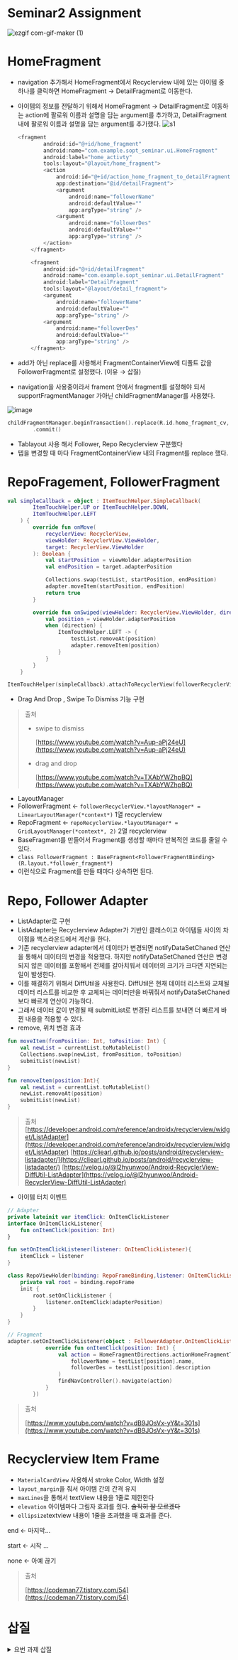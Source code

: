 # Seminar2 Assignment
![ezgif com-gif-maker (1)](https://user-images.githubusercontent.com/82709044/164224549-fbcebce1-37e3-40b6-abc3-c88bfc4c0a34.gif)

# HomeFragment
- navigation 추가해서 HomeFragment에서 Recyclerview 내에 있는 아이템 중 하나를 클릭하면 HomeFragment → DetailFragment로 이동한다.
- 아이템의 정보를 전달하기 위해서 HomeFragment → DetailFragment로 이동하는 action에 팔로워 이름과 설명을 담는 argument를 추가하고,  DetailFragment 내에 팔로워 이름과 설명을 담는 argument를 추가했다.
![s1](https://user-images.githubusercontent.com/82709044/164221942-e19b8a5d-d36b-45ad-89c1-eaa2a90bb0d5.JPG)
    
    ```kotlin
    <fragment
            android:id="@+id/home_fragment"
            android:name="com.example.sopt_seminar.ui.HomeFragment"
            android:label="home_activty"
            tools:layout="@layout/home_fragment">
            <action
                android:id="@+id/action_home_fragment_to_detailFragment"
                app:destination="@id/detailFragment">
                <argument
                    android:name="followerName"
                    android:defaultValue=""
                    app:argType="string" />
                <argument
                    android:name="followerDes"
                    android:defaultValue=""
                    app:argType="string" />
            </action>
        </fragment>
    
        <fragment
            android:id="@+id/detailFragment"
            android:name="com.example.sopt_seminar.ui.DetailFragment"
            android:label="DetailFragment"
            tools:layout="@layout/detail_fragment">
            <argument
                android:name="followerName"
                android:defaultValue=""
                app:argType="string" />
            <argument
                android:name="followerDes"
                android:defaultValue=""
                app:argType="string" />
        </fragment>
    ```
    
- add가 아닌 replace를 사용해서 FragmentContainerView에 디폴트 값을 FollowerFragment로 설정했다. (이유 → 삽질)
- navigation을 사용중이라서 frament 안에서 fragment를 설정해야 되서 supportFragmentManager 가아닌 childFragmentManager를 사용했다.

![image](https://user-images.githubusercontent.com/82709044/164221813-041d52d7-6c9b-460d-a0a8-d28190746458.png)
        
```kotlin
childFragmentManager.beginTransaction().replace(R.id.home_fragment_cv, followerFragment)
        .commit()
```
- Tablayout 사용 해서 Follower, Repo Recyclerview 구분했다
- 텝을 변경할 때 마다 FragmentContainerView 내의 Fragment를 replace 했다.

# RepoFragement, FollowerFragment

```kotlin
val simpleCallback = object : ItemTouchHelper.SimpleCallback(
        ItemTouchHelper.UP or ItemTouchHelper.DOWN,
        ItemTouchHelper.LEFT
    ) {
        override fun onMove(
            recyclerView: RecyclerView,
            viewHolder: RecyclerView.ViewHolder,
            target: RecyclerView.ViewHolder
        ): Boolean {
            val startPosition = viewHolder.adapterPosition
            val endPosition = target.adapterPosition

            Collections.swap(testList, startPosition, endPosition)
            adapter.moveItem(startPosition, endPosition)
            return true
        }

        override fun onSwiped(viewHolder: RecyclerView.ViewHolder, direction: Int) {
            val position = viewHolder.adapterPosition
            when (direction) {
                ItemTouchHelper.LEFT -> {
                    testList.removeAt(position)
                    adapter.removeItem(position)
                }
            }
        }
    }

ItemTouchHelper(simpleCallback).attachToRecyclerView(followerRecyclerView)
```

- Drag And Drop , Swipe To Dismiss 기능 구현

> 출처
> 
> - swipe to dismiss
>     
>     [https://www.youtube.com/watch?v=Aup-aPj24eU](https://www.youtube.com/watch?v=Aup-aPj24eU)
>     
> - drag and drop
>     
>     [https://www.youtube.com/watch?v=TXAbYWZhpBQ](https://www.youtube.com/watch?v=TXAbYWZhpBQ)
>     
- LayoutManager
- FollowerFragment ← `followerRecyclerView.*layoutManager* = LinearLayoutManager(*context*)`  1열 recyclerview
- RepoFragment ← `repoRecyclerView.*layoutManager* = GridLayoutManager(*context*, 2)` 2열 recyclerview
- BaseFragment를 만들어서 Fragment를 생성할 때마다 반복적인 코드를 줄일 수 있다.
- `class FollowerFragment : BaseFragment<FollowerFragmentBinding>(R.layout.*follower_fragment*)`
- 이런식으로 Fragment를 만들 때마다 상속하면 된다.

# Repo, Follower Adapter
- ListAdapter로 구현
- ListAdapter는 Recyclerview Adapter가 기반인 클래스이고 아이템들 사이의 차이점을 백스라운드에서 계산을 한다.
- 기존 recyclerview adapter에서 데이터가 변경되면 notifyDataSetChaned 연산을 통해서 데이터의 변경을 적용했다. 하지만 notifyDataSetChaned 연산은 변경되지 않은 데이터를 포함해서 전체를 갈아치워서 데이터의 크기가 크다면 지연되는 일이 발생한다.
- 이를 해결하기 위해서 DiffUtil을 사용한다. DiffUtil은 현재 데이터 리스트와 교체될 데이터 리스트를 비교한 후 교체되는 데이터만을 바꿔줘서 notifyDataSetChaned 보다 빠르게 연산이 가능하다.
- 그래서 데이터 값이 변경될 때 submitList로 변경된 리스트를 보내면 더 빠르게 바뀐 내용을 적용할 수 있다.
- remove, 위치 변경 효과

```kotlin
fun moveItem(fromPosition: Int, toPosition: Int) {
    val newList = currentList.toMutableList()
    Collections.swap(newList, fromPosition, toPosition)
    submitList(newList)
}

fun removeItem(position:Int){
    val newList = currentList.toMutableList()
    newList.removeAt(position)
    submitList(newList)
}
```

> 출처
[https://developer.android.com/reference/androidx/recyclerview/widget/ListAdapter](https://developer.android.com/reference/androidx/recyclerview/widget/ListAdapter)
[https://cliearl.github.io/posts/android/recyclerview-listadapter/](https://cliearl.github.io/posts/android/recyclerview-listadapter/)
[https://velog.io/@l2hyunwoo/Android-RecyclerView-DiffUtil-ListAdapter](https://velog.io/@l2hyunwoo/Android-RecyclerView-DiffUtil-ListAdapter)
> 
- 아이템 터치 이벤트

```kotlin
// Adapter
private lateinit var itemClick: OnItemClickListener
interface OnItemClickListener{
    fun onItemClick(position: Int)
}

fun setOnItemClickListener(listener: OnItemClickListener){
    itemClick = listener
}

class RepoViewHolder(binding: RepoFrameBinding,listener: OnItemClickListener) : RecyclerView.ViewHolder(binding.root) {
    private val root = binding.repoFrame
    init {
        root.setOnClickListener {
            listener.onItemClick(adapterPosition)
        }
    }
}

// Fragment
adapter.setOnItemClickListener(object : FollowerAdapter.OnItemClickListener {
            override fun onItemClick(position: Int) {
                val action = HomeFragmentDirections.actionHomeFragmentToDetailFragment(
                    followerName = testList[position].name,
                    followerDes = testList[position].description
                )
                findNavController().navigate(action)
            }
        })
```

> 출처
> 
> 
> [https://www.youtube.com/watch?v=dB9JOsVx-yY&t=301s](https://www.youtube.com/watch?v=dB9JOsVx-yY&t=301s)

# Recyclerview Item Frame
- `MaterialCardView`  사용해서 stroke Color, Width 설정
- `layout_margin`을 줘서 아이템 간의 간격 유지
- `maxLines`을 통해서 textView 내용을 1줄로 제한한다
- `elevation` 아이템마다 그림자 효과를 줬다. ~~솔직히 잘 모르겠다~~
- `ellipsize`textview 내용이 1줄을 초과했을 때 효과를 준다.

end ← 마지막...

start ← 시작 ...

none ← 아예 끊기

> 출처
> 
> 
> [https://codeman77.tistory.com/54](https://codeman77.tistory.com/54)

# 삽질
<details>
<summary> 요번 과제 삽질</summary>
<div markdown="1">

> 상황
> 

![ezgif com-gif-maker (1)](https://user-images.githubusercontent.com/82709044/164224036-762a6a4c-e9ad-4588-b2a4-1587629abd0c.gif)
        
FollowerFragment → RepoFragment 로 이동할 땐 리사이클러 뷰 내에 있는 데이터가 중첩 되지 않지만

FollowerFragment → DetailFtagment 이동 후 다시 FollowerFragment로 돌아오면 리사이클러 뷰 내 데이터가 중첩되는 현상이 나왔다. 이 상황에서 다시 DetailFragment로 이동했다가 돌아오면 FollowerFragment가 3개 중첩이 된다

하지만 중첩된 후 repository를 갔다가 오면 정상적으로 작동한다

그래서 2개 상황의 생명주기 차이를 확인했다

> FollowerFragment → RepoFollowerFragment
> 

![FollowrToRepoToFollower](https://user-images.githubusercontent.com/82709044/164222596-e37538dc-774e-4d43-aa79-59e9720b6381.JPG)

평범한 Fragment 생명주기를 보여준다.

> FollowerFragment → DetailFragment→ FollowerFragment

![followerToDetailBack](https://user-images.githubusercontent.com/82709044/164222524-fc4078a3-d54f-4b6e-b8e0-4e40d81f6524.JPG)

onDestory가 작동을 안해서 view가 쌓이는 것을 확인했다.

> FollowerFragment → DetailFragment→ FollowerFragment → DetailFragment→ FollowerFragment

![three](https://user-images.githubusercontent.com/82709044/164222479-ce9f2d95-a174-44a0-9995-191621193f80.JPG)

detailFragment를 왕복하면 할수록 계속 fragment가 쌓인다

> 해결 (add→replace)
> 

```kotlin
override fun onViewCreated(view: View, savedInstanceState: Bundle?) {
        super.onViewCreated(view, savedInstanceState)
        childFragmentManager.beginTransaction().add(R.id.home_fragment_cv, followerFragment)
            .commit()
    }
```

```kotlin
override fun onViewCreated(view: View, savedInstanceState: Bundle?) {
        super.onViewCreated(view, savedInstanceState)
        childFragmentManager.beginTransaction().replace(R.id.home_fragment_cv, followerFragment)
            .commit()
    }
```

FollowerFragment에서 2시간 동안 stackoverflow 찾고, fragment 생명주기에 `savedInstanceState` 가 들어가는 값에 전부 null을 넣는 등 별 짓을 다했지만 원인은 HomeFragment에 있었다.

초기 default 프래그먼트를 넣기 위해서 add를 해야 되는줄 알아서 add를 한 것이 원인이었다.

detail을 왔다 갔다 하는 동안 add가 계속 쌓여서 생긴 오류였다.

- replace, add 차이
    
    replace → 이전 프래그먼트를 삭제하고 그 위에 새 프래그먼트를 삽입
    
    add → 제거하지 않고 프래그먼트 삽입
    
요거 해결하려고 4시간은 삽질한거 같다...
</div>
</details>
